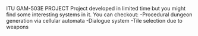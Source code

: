 ITU GAM-503E PROJECT
Project developed in limited time but you might find some interesting systems in it.
You can checkout:
-Procedural dungeon generation via cellular automata
-Dialogue system
-Tile selection due to weapons

